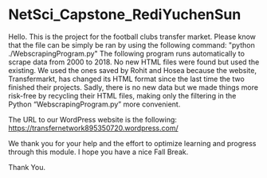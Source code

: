 # NetSci_Capstone_RediYuchenSun

Hello. This is the project for the football clubs transfer market. Please know that the file can be simply be ran by using the following command:
"python ./WebscrapingProgram.py"
The following program runs automatically to scrape data from 2000 to 2018. No new HTML files were found but used the existing. We used the ones saved by Rohit and Hosea because the website, Transfermarkt, has changed its HTML format since the last time the two finished their projects. Sadly, there is no new data but we made things more risk-free by recycling their HTML files, making only the filtering in the Python “WebscrapingProgram.py” more convenient.

The URL to our WordPress website is the following:
https://transfernetwork895350720.wordpress.com/ 

We thank you for your help and the effort to optimize learning and progress through this module. I hope you have a nice Fall Break.

Thank You.
